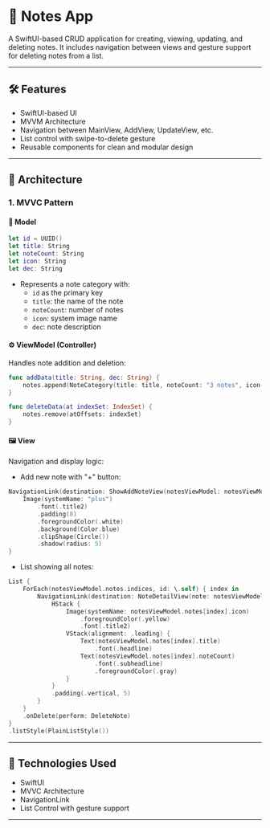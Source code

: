 
# 📒 Notes App

A SwiftUI-based CRUD application for creating, viewing, updating, and deleting notes. It includes navigation between views and gesture support for deleting notes from a list.

---

## 🛠 Features

- SwiftUI-based UI
- MVVM Architecture
- Navigation between MainView, AddView, UpdateView, etc.
- List control with swipe-to-delete gesture
- Reusable components for clean and modular design

---

## 🧱 Architecture

### 1. MVVC Pattern

#### 🧩 Model

```swift
let id = UUID()
let title: String
let noteCount: String
let icon: String
let dec: String
```

- Represents a note category with:
  - `id` as the primary key
  - `title`: the name of the note
  - `noteCount`: number of notes
  - `icon`: system image name
  - `dec`: note description

#### ⚙️ ViewModel (Controller)

Handles note addition and deletion:

```swift
func addData(title: String, dec: String) {
    notes.append(NoteCategory(title: title, noteCount: "3 notes", icon: "folder.fill", dec: dec))
}

func deleteData(at indexSet: IndexSet) {
    notes.remove(atOffsets: indexSet)
}
```

#### 🖼 View

Navigation and display logic:

- Add new note with "+" button:

```swift
NavigationLink(destination: ShowAddNoteView(notesViewModel: notesViewModel)) {
    Image(systemName: "plus")
        .font(.title2)
        .padding(8)
        .foregroundColor(.white)
        .background(Color.blue)
        .clipShape(Circle())
        .shadow(radius: 5)
}
```

- List showing all notes:

```swift
List {
    ForEach(notesViewModel.notes.indices, id: \.self) { index in
        NavigationLink(destination: NoteDetailView(note: notesViewModel.notes[index])) {
            HStack {
                Image(systemName: notesViewModel.notes[index].icon)
                    .foregroundColor(.yellow)
                    .font(.title2)
                VStack(alignment: .leading) {
                    Text(notesViewModel.notes[index].title)
                        .font(.headline)
                    Text(notesViewModel.notes[index].noteCount)
                        .font(.subheadline)
                        .foregroundColor(.gray)
                }
            }
            .padding(.vertical, 5)
        }
    }
    .onDelete(perform: DeleteNote)
}
.listStyle(PlainListStyle())
```

---

## 📱 Technologies Used

- SwiftUI
- MVVC Architecture
- NavigationLink
- List Control with gesture support

---



